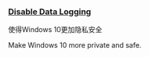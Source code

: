 ### [Disable Data Logging](https://www.reddit.com/r/Windows10/comments/3f38ed/guide_how_to_disable_data_logging_in_w10)

使得Windows 10更加隐私安全

Make Windows 10 more private and safe.

